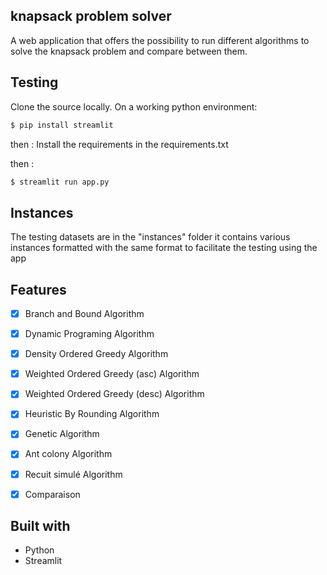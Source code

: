 ## knapsack problem solver

A web application that offers the possibility to run different algorithms to solve the knapsack problem and compare between them.
  
## Testing
Clone the source locally.
On a working python environment:
  
```sh
$ pip install streamlit
```
then : 
Install the requirements in the requirements.txt

then :
  
```sh
$ streamlit run app.py
```
## Instances 

The testing datasets are in the "instances" folder it contains various instances formatted with the same format to facilitate the testing using the app 

## Features

- [x] Branch and Bound Algorithm 
- [x] Dynamic Programing Algorithm
- [x] Density Ordered Greedy Algorithm
- [x] Weighted Ordered Greedy (asc) Algorithm
- [x] Weighted Ordered Greedy (desc) Algorithm
- [x] Heuristic By Rounding Algorithm
- [x] Genetic Algorithm
- [x] Ant colony Algorithm
- [x] Recuit simulé Algorithm
- [x] Comparaison


## Built with
  - Python 
  - Streamlit
